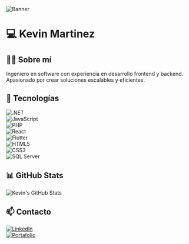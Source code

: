 ![Banner](https://redblink.com/wp-content/uploads/2019/07/front-end-back-end-and-full-stack-web-development..gif?x65848)  

# 💻 Kevin Martinez  

## 👨‍💻 Sobre mí  
Ingeniero en software con experiencia en desarrollo frontend y backend. Apasionado por crear soluciones escalables y eficientes.  

## 🚀 Tecnologías  
![.NET](https://img.shields.io/badge/.NET-512BD4?style=for-the-badge&logo=dotnet&logoColor=white)  
![JavaScript](https://img.shields.io/badge/JavaScript-F7DF1E?style=for-the-badge&logo=javascript&logoColor=black)  
![PHP](https://img.shields.io/badge/PHP-777BB4?style=for-the-badge&logo=php&logoColor=white)  
![React](https://img.shields.io/badge/React-61DAFB?style=for-the-badge&logo=react&logoColor=black)  
![Flutter](https://img.shields.io/badge/Flutter-02569B?style=for-the-badge&logo=flutter&logoColor=white)  
![HTML5](https://img.shields.io/badge/HTML5-E34F26?style=for-the-badge&logo=html5&logoColor=white)  
![CSS3](https://img.shields.io/badge/CSS3-1572B6?style=for-the-badge&logo=css3&logoColor=white)  
![SQL Server](https://img.shields.io/badge/SQL%20Server-CC2927?style=for-the-badge&logo=microsoftsqlserver&logoColor=white)  

## 📊 GitHub Stats  
![Kevin's GitHub Stats](https://github-readme-stats.vercel.app/api?username=KevinMartinez&show_icons=true&theme=dark)  

## 📫 Contacto  
[![LinkedIn](https://img.shields.io/badge/LinkedIn-0077B5?style=for-the-badge&logo=linkedin&logoColor=white)](https://www.linkedin.com/in/tu-perfil)  
[![Portafolio](https://img.shields.io/badge/Portafolio-000?style=for-the-badge&logo=react&logoColor=61DAFB)](https://tuportafolio.com)  

